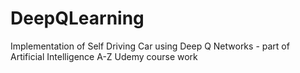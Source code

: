# DeepQLearning
Implementation of Self Driving Car using Deep Q Networks - part of Artificial Intelligence A-Z Udemy course work

